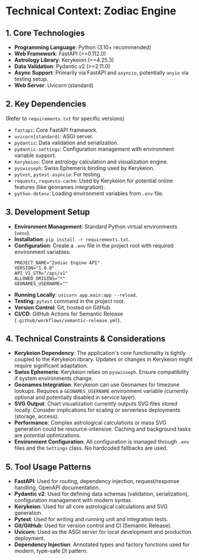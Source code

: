 # Technical Context: Zodiac Engine

## 1. Core Technologies

- **Programming Language**: Python (3.10+ recommended)
- **Web Framework**: FastAPI (>=0.112.0)
- **Astrology Library**: Kerykeion (==4.25.3)
- **Data Validation**: Pydantic v2 (>=2.11.0)
- **Async Support**: Primarily via FastAPI and `asyncio`, potentially `anyio` via testing setup.
- **Web Server**: Uvicorn (standard)

## 2. Key Dependencies

(Refer to `requirements.txt` for specific versions)

- `fastapi`: Core FastAPI framework.
- `uvicorn[standard]`: ASGI server.
- `pydantic`: Data validation and serialization.
- `pydantic-settings`: Configuration management with environment variable support.
- `kerykeion`: Core astrology calculation and visualization engine.
- `pyswisseph`: Swiss Ephemeris binding used by Kerykeion.
- `pytest`, `pytest-asyncio`: For testing.
- `requests`, `requests-cache`: Used by Kerykeion for potential online features (like geonames integration).
- `python-dotenv`: Loading environment variables from `.env` file.

## 3. Development Setup

- **Environment Management**: Standard Python virtual environments (`venv`).
- **Installation**: `pip install -r requirements.txt`.
- **Configuration**: Create a `.env` file in the project root with required environment variables:
  ```
  PROJECT_NAME="Zodiac Engine API"
  VERSION="1.0.0"
  API_V1_STR="/api/v1"
  ALLOWED_ORIGINS="*"
  GEONAMES_USERNAME=""
  ```
- **Running Locally**: `uvicorn app.main:app --reload`.
- **Testing**: `pytest` command in the project root.
- **Version Control**: Git, hosted on GitHub.
- **CI/CD**: GitHub Actions for Semantic Release (`.github/workflows/semantic-release.yml`).

## 4. Technical Constraints & Considerations

- **Kerykeion Dependency**: The application's core functionality is tightly coupled to the Kerykeion library. Updates or changes in Kerykeion might require significant adaptation.
- **Swiss Ephemeris**: Kerykeion relies on `pyswisseph`. Ensure compatibility if system environments change.
- **Geonames Integration**: Kerykeion can use Geonames for timezone lookups. Requires a `GEONAMES_USERNAME` environment variable (currently optional and potentially disabled in service layer).
- **SVG Output**: Chart visualization currently outputs SVG files stored locally. Consider implications for scaling or serverless deployments (storage, access).
- **Performance**: Complex astrological calculations or mass SVG generation could be resource-intensive. Caching and background tasks are potential optimizations.
- **Environment Configuration**: All configuration is managed through `.env` files and the `Settings` class. No hardcoded fallbacks are used.

## 5. Tool Usage Patterns

- **FastAPI**: Used for routing, dependency injection, request/response handling, OpenAPI documentation.
- **Pydantic v2**: Used for defining data schemas (validation, serialization), configuration management with modern syntax.
- **Kerykeion**: Used for all core astrological calculations and SVG generation.
- **Pytest**: Used for writing and running unit and integration tests.
- **Git/GitHub**: Used for version control and CI (Semantic Release).
- **Uvicorn**: Used as the ASGI server for local development and production deployment. 
- **Dependency Injection**: Annotated types and factory functions used for modern, type-safe DI pattern. 